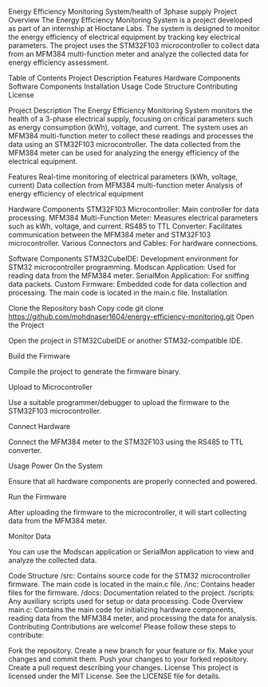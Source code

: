 Energy Efficiency Monitoring System/health of 3phase supply
Project Overview
The Energy Efficiency Monitoring System is a project developed as part of an internship at Hioctane Labs. The system is designed to monitor the energy efficiency of electrical equipment by tracking key electrical parameters. The project uses the STM32F103 microcontroller to collect data from an MFM384 multi-function meter and analyze the collected data for energy efficiency assessment.

Table of Contents
Project Description
Features
Hardware Components
Software Components
Installation
Usage
Code Structure
Contributing
License


Project Description
The Energy Efficiency Monitoring System monitors the health of a 3-phase electrical supply, focusing on critical parameters such as energy consumption (kWh), voltage, and current. The system uses an MFM384 multi-function meter to collect these readings and processes the data using an STM32F103 microcontroller. The data collected from the MFM384 meter can be used for analyzing the energy efficiency of the electrical equipment.


Features
Real-time monitoring of electrical parameters (kWh, voltage, current)
Data collection from MFM384 multi-function meter
Analysis of energy efficiency of electrical equipment

Hardware Components
STM32F103 Microcontroller: Main controller for data processing.
MFM384 Multi-Function Meter: Measures electrical parameters such as kWh, voltage, and current.
RS485 to TTL Converter: Facilitates communication between the MFM384 meter and STM32F103 microcontroller.
Various Connectors and Cables: For hardware connections.


Software Components
STM32CubeIDE: Development environment for STM32 microcontroller programming.
Modscan Application: Used for reading data from the MFM384 meter.
SerialMon Application: For sniffing data packets.
Custom Firmware: Embedded code for data collection and processing. The main code is located in the main.c file.
Installation


Clone the Repository
bash
Copy code
git clone https://github.com/mohdnaser1604/energy-efficiency-monitoring.git
Open the Project

Open the project in STM32CubeIDE or another STM32-compatible IDE.

Build the Firmware

Compile the project to generate the firmware binary.

Upload to Microcontroller

Use a suitable programmer/debugger to upload the firmware to the STM32F103 microcontroller.

Connect Hardware

Connect the MFM384 meter to the STM32F103 using the RS485 to TTL converter.

Usage
Power On the System

Ensure that all hardware components are properly connected and powered.

Run the Firmware

After uploading the firmware to the microcontroller, it will start collecting data from the MFM384 meter.

Monitor Data

You can use the Modscan application or SerialMon application to view and analyze the collected data.

Code Structure
/src: Contains source code for the STM32 microcontroller firmware. The main code is located in the main.c file.
/inc: Contains header files for the firmware.
/docs: Documentation related to the project.
/scripts: Any auxiliary scripts used for setup or data processing.
Code Overview
main.c: Contains the main code for initializing hardware components, reading data from the MFM384 meter, and processing the data for analysis.
Contributing
Contributions are welcome! Please follow these steps to contribute:

Fork the repository.
Create a new branch for your feature or fix.
Make your changes and commit them.
Push your changes to your forked repository.
Create a pull request describing your changes.
License
This project is licensed under the MIT License. See the LICENSE file for details.

